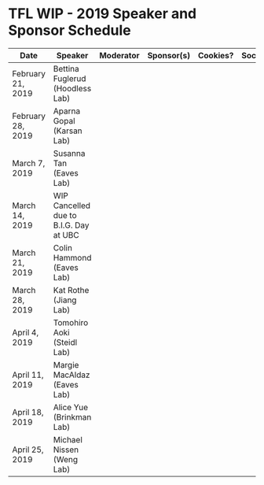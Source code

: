 # TFL WIP - 2019 Speaker and Sponsor Schedule

| Date | Speaker | Moderator | Sponsor(s) | Cookies? | Social? |
|------|---------|-----------|------------|----------|---------|
| February 21, 2019 | Bettina Fuglerud (Hoodless Lab) |
| February 28, 2019 | Aparna Gopal (Karsan Lab) |
| March 7, 2019 | Susanna Tan (Eaves Lab) |
| March 14, 2019 | WIP Cancelled due to B.I.G. Day at UBC |
| March 21, 2019 | Colin Hammond (Eaves Lab) |
| March 28, 2019 | Kat Rothe (Jiang Lab) |
| April 4, 2019 | Tomohiro Aoki (Steidl Lab) |
| April 11, 2019 | Margie MacAldaz (Eaves Lab) |
| April 18, 2019 | Alice Yue (Brinkman Lab) |
| April 25, 2019 | Michael Nissen (Weng Lab) |
